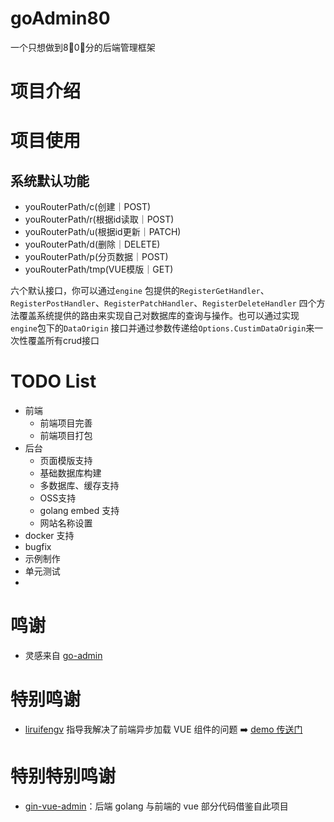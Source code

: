 # goAdmin80

一个只想做到8⃣️0⃣️分的后端管理框架

# 项目介绍

# 项目使用

## 系统默认功能

- youRouterPath/c(创建｜POST)
- youRouterPath/r(根据id读取｜POST)
- youRouterPath/u(根据id更新｜PATCH)
- youRouterPath/d(删除｜DELETE)
- youRouterPath/p(分页数据｜POST)
- youRouterPath/tmp(VUE模版｜GET)

六个默认接口，你可以通过`engine`
包提供的`RegisterGetHandler`、`RegisterPostHandler`、`RegisterPatchHandler`、`RegisterDeleteHandler`
四个方法覆盖系统提供的路由来实现自己对数据库的查询与操作。也可以通过实现`engine`包下的`DataOrigin`
接口并通过参数传递给`Options.CustimDataOrigin`来一次性覆盖所有crud接口

# TODO List

- 前端
    - 前端项目完善
    - 前端项目打包
- 后台
    - 页面模版支持
    - 基础数据库构建
    - 多数据库、缓存支持
    - OSS支持
    - golang embed 支持
    - 网站名称设置
- docker 支持
- bugfix
- 示例制作
- 单元测试
-

# 鸣谢

- 灵感来自 [go-admin](https://github.com/GoAdminGroup/go-admin)

# 特别鸣谢

- [liruifengv](https://github.com/liruifengv) 指导我解决了前端异步加载 VUE
  组件的问题 ➡️ [demo 传送门](https://github.com/liruifengv/convert-sfc-string-2-component)

# 特别特别鸣谢

- [gin-vue-admin](https://github.com/flipped-aurora/gin-vue-admin)：后端 golang 与前端的 vue 部分代码借鉴自此项目
